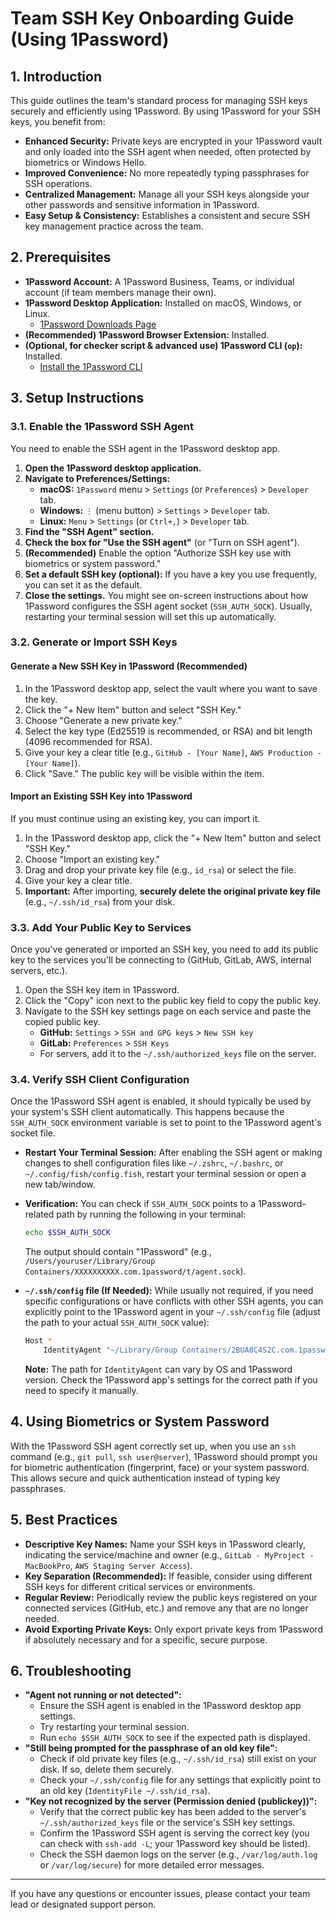 # Team SSH Key Onboarding Guide (Using 1Password)

## 1. Introduction

This guide outlines the team's standard process for managing SSH keys securely and efficiently using 1Password. By using 1Password for your SSH keys, you benefit from:

- **Enhanced Security:** Private keys are encrypted in your 1Password vault and only loaded into the SSH agent when needed, often protected by biometrics or Windows Hello.
- **Improved Convenience:** No more repeatedly typing passphrases for SSH operations.
- **Centralized Management:** Manage all your SSH keys alongside your other passwords and sensitive information in 1Password.
- **Easy Setup & Consistency:** Establishes a consistent and secure SSH key management practice across the team.

## 2. Prerequisites

- **1Password Account:** A 1Password Business, Teams, or individual account (if team members manage their own).
- **1Password Desktop Application:** Installed on macOS, Windows, or Linux.
  - [1Password Downloads Page](https://1password.com/downloads/)
- **(Recommended) 1Password Browser Extension:** Installed.
- **(Optional, for checker script & advanced use) 1Password CLI (`op`):** Installed.
  - [Install the 1Password CLI](https://developer.1password.com/docs/cli/get-started/)

## 3. Setup Instructions

### 3.1. Enable the 1Password SSH Agent

You need to enable the SSH agent in the 1Password desktop app.

1. **Open the 1Password desktop application.**
2. **Navigate to Preferences/Settings:**
   - **macOS:** `1Password` menu > `Settings` (or `Preferences`) > `Developer` tab.
   - **Windows:** `⋮` (menu button) > `Settings` > `Developer` tab.
   - **Linux:** `Menu` > `Settings` (or `Ctrl+,`) > `Developer` tab.
3. **Find the "SSH Agent" section.**
4. **Check the box for "Use the SSH agent"** (or "Turn on SSH agent").
5. **(Recommended)** Enable the option "Authorize SSH key use with biometrics or system password."
6. **Set a default SSH key (optional):** If you have a key you use frequently, you can set it as the default.
7. **Close the settings.** You might see on-screen instructions about how 1Password configures the SSH agent socket (`SSH_AUTH_SOCK`). Usually, restarting your terminal session will set this up automatically.

### 3.2. Generate or Import SSH Keys

#### Generate a New SSH Key in 1Password (Recommended)

1. In the 1Password desktop app, select the vault where you want to save the key.
2. Click the "+ New Item" button and select "SSH Key."
3. Choose "Generate a new private key."
4. Select the key type (Ed25519 is recommended, or RSA) and bit length (4096 recommended for RSA).
5. Give your key a clear title (e.g., `GitHub - [Your Name]`, `AWS Production - [Your Name]`).
6. Click "Save." The public key will be visible within the item.

#### Import an Existing SSH Key into 1Password

If you must continue using an existing key, you can import it.

1. In the 1Password desktop app, click the "+ New Item" button and select "SSH Key."
2. Choose "Import an existing key."
3. Drag and drop your private key file (e.g., `id_rsa`) or select the file.
4. Give your key a clear title.
5. **Important:** After importing, **securely delete the original private key file** (e.g., `~/.ssh/id_rsa`) from your disk.

### 3.3. Add Your Public Key to Services

Once you've generated or imported an SSH key, you need to add its public key to the services you'll be connecting to (GitHub, GitLab, AWS, internal servers, etc.).

1. Open the SSH key item in 1Password.
2. Click the "Copy" icon next to the public key field to copy the public key.
3. Navigate to the SSH key settings page on each service and paste the copied public key.
   - **GitHub:** `Settings` > `SSH and GPG keys` > `New SSH key`
   - **GitLab:** `Preferences` > `SSH Keys`
   - For servers, add it to the `~/.ssh/authorized_keys` file on the server.

### 3.4. Verify SSH Client Configuration

Once the 1Password SSH agent is enabled, it should typically be used by your system's SSH client automatically. This happens because the `SSH_AUTH_SOCK` environment variable is set to point to the 1Password agent's socket file.

- **Restart Your Terminal Session:** After enabling the SSH agent or making changes to shell configuration files like `~/.zshrc`, `~/.bashrc`, or `~/.config/fish/config.fish`, restart your terminal session or open a new tab/window.
- **Verification:** You can check if `SSH_AUTH_SOCK` points to a 1Password-related path by running the following in your terminal:

  ```bash
  echo $SSH_AUTH_SOCK
  ```

  The output should contain "1Password" (e.g., `/Users/youruser/Library/Group Containers/XXXXXXXXXX.com.1password/t/agent.sock`).

- **`~/.ssh/config` file (If Needed):**
  While usually not required, if you need specific configurations or have conflicts with other SSH agents, you can explicitly point to the 1Password agent in your `~/.ssh/config` file (adjust the path to your actual `SSH_AUTH_SOCK` value):

  ```bash
  Host *
      IdentityAgent "~/Library/Group Containers/2BUA8C4S2C.com.1password/t/agent.sock"
  ```

  **Note:** The path for `IdentityAgent` can vary by OS and 1Password version. Check the 1Password app's settings for the correct path if you need to specify it manually.

## 4. Using Biometrics or System Password

With the 1Password SSH agent correctly set up, when you use an `ssh` command (e.g., `git pull`, `ssh user@server`), 1Password should prompt you for biometric authentication (fingerprint, face) or your system password. This allows secure and quick authentication instead of typing key passphrases.

## 5. Best Practices

- **Descriptive Key Names:** Name your SSH keys in 1Password clearly, indicating the service/machine and owner (e.g., `GitLab - MyProject - MacBookPro`, `AWS Staging Server Access`).
- **Key Separation (Recommended):** If feasible, consider using different SSH keys for different critical services or environments.
- **Regular Review:** Periodically review the public keys registered on your connected services (GitHub, etc.) and remove any that are no longer needed.
- **Avoid Exporting Private Keys:** Only export private keys from 1Password if absolutely necessary and for a specific, secure purpose.

## 6. Troubleshooting

- **"Agent not running or not detected":**
  - Ensure the SSH agent is enabled in the 1Password desktop app settings.
  - Try restarting your terminal session.
  - Run `echo $SSH_AUTH_SOCK` to see if the expected path is displayed.
- **"Still being prompted for the passphrase of an old key file":**
  - Check if old private key files (e.g., `~/.ssh/id_rsa`) still exist on your disk. If so, delete them securely.
  - Check your `~/.ssh/config` file for any settings that explicitly point to an old key (`IdentityFile ~/.ssh/id_rsa`).
- **"Key not recognized by the server (Permission denied (publickey))":**
  - Verify that the correct public key has been added to the server's `~/.ssh/authorized_keys` file or the service's SSH key settings.
  - Confirm the 1Password SSH agent is serving the correct key (you can check with `ssh-add -L`; your 1Password key should be listed).
  - Check the SSH daemon logs on the server (e.g., `/var/log/auth.log` or `/var/log/secure`) for more detailed error messages.

---

If you have any questions or encounter issues, please contact your team lead or designated support person.
